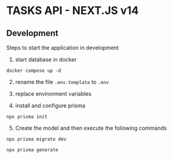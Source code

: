 # TASKS API - NEXT.JS v14

## Development
Steps to start the application in development


1. start database in docker
```
docker compose up -d
```

2. rename the file ``.env.template`` to ``.env``

3. replace environment variables

4. install and configure prisma
```
npx prisma init
```
5. Create the model and then execute the following commands
```
npx prisma migrate dev
```
```
npx prisma generate
```




